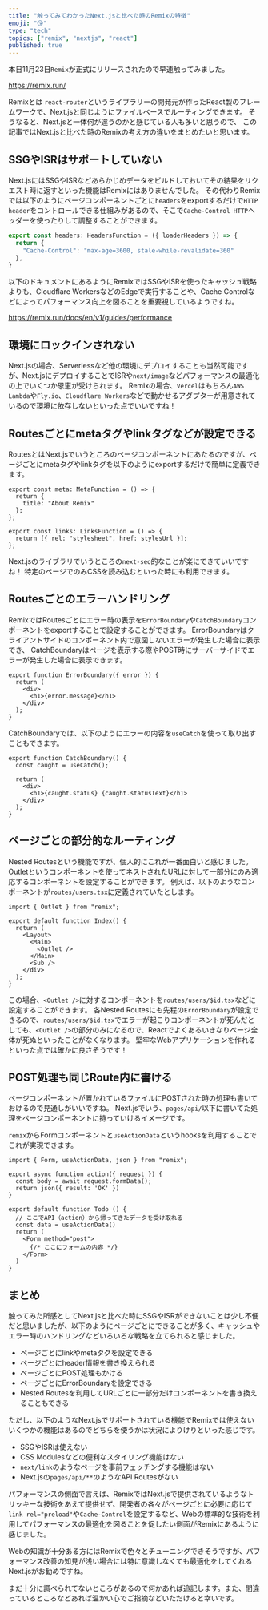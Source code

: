 ```yaml
---
title: "触ってみてわかったNext.jsと比べた時のRemixの特徴"
emoji: "😘"
type: "tech"
topics: ["remix", "nextjs", "react"]
published: true
---
```


本日11月23日`Remix`が正式にリリースされたので早速触ってみました。

https://remix.run/

Remixとは `react-router`というライブラリーの開発元が作ったReact製のフレームワークで、Next.jsと同じようにファイルベースでルーティングできます。
そうなると、Next.jsと一体何が違うのかと感じている人も多いと思うので、
この記事ではNext.jsと比べた時のRemixの考え方の違いをまとめたいと思います。

## SSGやISRはサポートしていない

Next.jsにはSSGやISRなどあらかじめデータをビルドしておいてその結果をリクエスト時に返すといった機能はRemixにはありませんでした。
その代わりRemixでは以下のようにページコンポーネントごとに`headers`をexportするだけで`HTTP header`をコントロールできる仕組みがあるので、そこで`Cache-Control HTTP`ヘッダーを使ったりして調整することができます。

```ts
export const headers: HeadersFunction = ({ loaderHeaders }) => {
  return {
    "Cache-Control": "max-age=3600, stale-while-revalidate=360"
  },
}
```

以下のドキュメントにあるようにRemixではSSGやISRを使ったキャッシュ戦略よりも、Cloudflare WorkersなどのEdgeで実行することや、Cache Controlなどによってパフォーマンス向上を図ることを重要視しているようですね。

https://remix.run/docs/en/v1/guides/performance

## 環境にロックインされない

Next.jsの場合、Serverlessなど他の環境にデプロイすることも当然可能ですが、Next.jsにデプロイすることでISRや`next/image`などパフォーマンスの最適化の上でいくつか恩恵が受けられます。
Remixの場合、`Vercel`はもちろん`AWS Lambda`や`Fly.io`、`Cloudflare Workers`などで動かせるアダプターが用意されているので環境に依存しないといった点でいいですね！

## Routesごとにmetaタグやlinkタグなどが設定できる

RoutesとはNext.jsでいうところのページコンポーネントにあたるのですが、ページごとにmetaタグやlinkタグを以下のようにexportするだけで簡単に定義できます。

```tsx
export const meta: MetaFunction = () => {
  return {
    title: "About Remix"
  };
};

export const links: LinksFunction = () => {
  return [{ rel: "stylesheet", href: stylesUrl }];
};
```

Next.jsのライブラリでいうところの`next-seo`的なことが楽にできていいですね！
特定のページでのみCSSを読み込むといった時にも利用できます。

## Routesごとのエラーハンドリング

RemixではRoutesごとにエラー時の表示を`ErrorBoundary`や`CatchBoundary`コンポーネントをexportすることで設定することができます。
ErrorBoundaryはクライアントサイドのコンポーネント内で意図しないエラーが発生した場合に表示でき、
CatchBoundaryはページを表示する際やPOST時にサーバーサイドでエラーが発生した場合に表示できます。

```tsx
export function ErrorBoundary({ error }) {
  return (
    <div>
      <h1>{error.message}</h1>
    </div>
  );
}
```

CatchBoundaryでは、以下のようにエラーの内容を`useCatch`を使って取り出すこともできます。

```tsx
export function CatchBoundary() {
  const caught = useCatch();

  return (
    <div>
      <h1>{caught.status} {caught.statusText}</h1>
    </div>
  );
}
```

## ページごとの部分的なルーティング

Nested Routesという機能ですが、個人的にこれが一番面白いと感じました。Outletというコンポーネントを使ってネストされたURLに対して一部分にのみ適応するコンポーネントを設定することができます。
例えば、以下のようなコンポーネントが`routes/users.tsx`に定義されていたとします。

```tsx
import { Outlet } from "remix";

export default function Index() {
  return (
    <Layout>
      <Main>
        <Outlet />
      </Main>
      <Sub />
    </div>
  );
}
```

この場合、`<Outlet />`に対するコンポーネントを`routes/users/$id.tsx`などに設定することができます。
各Nested Routesにも先程の`ErrorBoundary`が設定できるので、`routes/users/$id.tsx`でエラーが起こりコンポーネントが死んだとしても、`<Outlet />`の部分のみになるので、Reactでよくあるいきなりページ全体が死ぬといったことがなくなります。
堅牢なWebアプリケーションを作れるといった点では確かに良さそうです！

## POST処理も同じRoute内に書ける

ページコンポーネントが置かれているファイルにPOSTされた時の処理も書いておけるので見通しがいいですね。
Next.jsでいう、`pages/api/`以下に書いてた処理をページコンポーネントに持っていけるイメージです。

`remix`からFormコンポーネントと`useActionData`というhooksを利用することでこれが実現できます。

```tsx:todo.tsx
import { Form, useActionData, json } from "remix";

export async function action({ request }) {
  const body = await request.formData();
  return json({ result: 'OK' })
}

export default function Todo () {
  // ここでAPI（action）から帰ってきたデータを受け取れる
  const data = useActionData()
  return (
    <Form method="post">
      {/* ここにフォームの内容 */}
    </Form>
  )
}
```

## まとめ

触ってみた所感としてNext.jsと比べた時にSSGやISRができないことは少し不便だと思いましたが、以下のようにページごとにできることが多く、キャッシュやエラー時のハンドリングなどいろいろな戦略を立てられると感じました。

- ページごとにlinkやmetaタグを設定できる
- ページごとにheader情報を書き換えられる
- ページごとにPOST処理もかける
- ページごとにErrorBoundaryを設定できる
- Nested Routesを利用してURLごとに一部分だけコンポーネントを書き換えることもできる

ただし、以下のようなNext.jsでサポートされている機能でRemixでは使えないいくつかの機能はあるのでどちらを使うかは状況によりけりといった感じです。

- SSGやISRは使えない
- CSS Modulesなどの便利なスタイリング機能はない
- `next/link`のようなページを事前フェッチングする機能はない
- Next.jsの`pages/api/**`のようなAPI Routesがない

パフォーマンスの側面で言えば、RemixではNext.jsで提供されているようなトリッキーな技術をあえて提供せず、開発者の各々がページごとに必要に応じて`link rel="preload"`や`Cache-Control`を設定するなど、Webの標準的な技術を利用してパフォーマンスの最適化を図ることを促したい側面がRemixにあるように感じました。

Webの知識が十分ある方にはRemixで色々とチューニングできそうですが、パフォーマンス改善の知見が浅い場合には特に意識しなくても最適化をしてくれるNext.jsがお勧めですね。

まだ十分に調べられてないところがあるので何かあれば追記します。また、間違っているところなどあれば温かい心でご指摘などいただけると幸いです。
